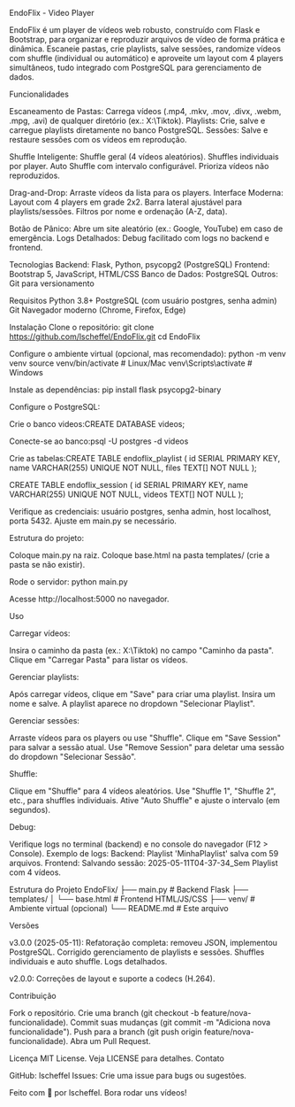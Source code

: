 EndoFlix - Video Player

EndoFlix é um player de vídeos web robusto, construído com Flask e Bootstrap, para organizar e reproduzir arquivos de vídeo de forma prática e dinâmica. Escaneie pastas, crie playlists, salve sessões, randomize vídeos com shuffle (individual ou automático) e aproveite um layout com 4 players simultâneos, tudo integrado com PostgreSQL para gerenciamento de dados.

Funcionalidades

Escaneamento de Pastas: Carrega vídeos (.mp4, .mkv, .mov, .divx, .webm, .mpg, .avi) de qualquer diretório (ex.: X:\Tiktok).
Playlists: Crie, salve e carregue playlists diretamente no banco PostgreSQL.
Sessões: Salve e restaure sessões com os vídeos em reprodução.

Shuffle Inteligente:
Shuffle geral (4 vídeos aleatórios).
Shuffles individuais por player.
Auto Shuffle com intervalo configurável.
Prioriza vídeos não reproduzidos.

Drag-and-Drop: Arraste vídeos da lista para os players.
Interface Moderna:
Layout com 4 players em grade 2x2.
Barra lateral ajustável para playlists/sessões.
Filtros por nome e ordenação (A-Z, data).

Botão de Pânico: Abre um site aleatório (ex.: Google, YouTube) em caso de emergência.
Logs Detalhados: Debug facilitado com logs no backend e frontend.

Tecnologias
Backend: Flask, Python, psycopg2 (PostgreSQL)
Frontend: Bootstrap 5, JavaScript, HTML/CSS
Banco de Dados: PostgreSQL
Outros: Git para versionamento

Requisitos
Python 3.8+
PostgreSQL (com usuário postgres, senha admin)
Git
Navegador moderno (Chrome, Firefox, Edge)

Instalação
Clone o repositório:
git clone https://github.com/lscheffel/EndoFlix.git
cd EndoFlix


Configure o ambiente virtual (opcional, mas recomendado):
python -m venv venv
source venv/bin/activate  # Linux/Mac
venv\Scripts\activate     # Windows


Instale as dependências:
pip install flask psycopg2-binary


Configure o PostgreSQL:

Crie o banco videos:CREATE DATABASE videos;


Conecte-se ao banco:psql -U postgres -d videos


Crie as tabelas:CREATE TABLE endoflix_playlist (
    id SERIAL PRIMARY KEY,
    name VARCHAR(255) UNIQUE NOT NULL,
    files TEXT[] NOT NULL
);

CREATE TABLE endoflix_session (
    id SERIAL PRIMARY KEY,
    name VARCHAR(255) UNIQUE NOT NULL,
    videos TEXT[] NOT NULL
);


Verifique as credenciais: usuário postgres, senha admin, host localhost, porta 5432. Ajuste em main.py se necessário.


Estrutura do projeto:

Coloque main.py na raiz.
Coloque base.html na pasta templates/ (crie a pasta se não existir).


Rode o servidor:
python main.py

Acesse http://localhost:5000 no navegador.


Uso

Carregar vídeos:

Insira o caminho da pasta (ex.: X:\Tiktok) no campo "Caminho da pasta".
Clique em "Carregar Pasta" para listar os vídeos.


Gerenciar playlists:

Após carregar vídeos, clique em "Save" para criar uma playlist.
Insira um nome e salve. A playlist aparece no dropdown "Selecionar Playlist".


Gerenciar sessões:

Arraste vídeos para os players ou use "Shuffle".
Clique em "Save Session" para salvar a sessão atual.
Use "Remove Session" para deletar uma sessão do dropdown "Selecionar Sessão".


Shuffle:

Clique em "Shuffle" para 4 vídeos aleatórios.
Use "Shuffle 1", "Shuffle 2", etc., para shuffles individuais.
Ative "Auto Shuffle" e ajuste o intervalo (em segundos).


Debug:

Verifique logs no terminal (backend) e no console do navegador (F12 > Console).
Exemplo de logs:
Backend: Playlist 'MinhaPlaylist' salva com 59 arquivos.
Frontend: Salvando sessão: 2025-05-11T04-37-34_Sem Playlist com 4 vídeos.





Estrutura do Projeto
EndoFlix/
├── main.py               # Backend Flask
├── templates/
│   └── base.html         # Frontend HTML/JS/CSS
├── venv/                 # Ambiente virtual (opcional)
└── README.md             # Este arquivo

Versões

v3.0.0 (2025-05-11):
Refatoração completa: removeu JSON, implementou PostgreSQL.
Corrigido gerenciamento de playlists e sessões.
Shuffles individuais e auto shuffle.
Logs detalhados.


v2.0.0:
Correções de layout e suporte a codecs (H.264).



Contribuição

Fork o repositório.
Crie uma branch (git checkout -b feature/nova-funcionalidade).
Commit suas mudanças (git commit -m "Adiciona nova funcionalidade").
Push para a branch (git push origin feature/nova-funcionalidade).
Abra um Pull Request.

Licença
MIT License. Veja LICENSE para detalhes.
Contato

GitHub: lscheffel
Issues: Crie uma issue para bugs ou sugestões.


Feito com 💪 por lscheffel. Bora rodar uns vídeos!

